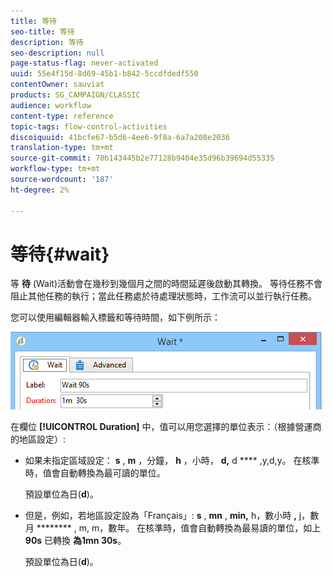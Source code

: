 ```yaml
---
title: 等待
seo-title: 等待
description: 等待
seo-description: null
page-status-flag: never-activated
uuid: 55e4f15d-8d69-45b1-b842-5ccdfdedf550
contentOwner: sauviat
products: SG_CAMPAIGN/CLASSIC
audience: workflow
content-type: reference
topic-tags: flow-control-activities
discoiquuid: 41bcfe67-b5d6-4ee6-9f8a-6a7a208e2036
translation-type: tm+mt
source-git-commit: 70b143445b2e77128b9404e35d96b39694d55335
workflow-type: tm+mt
source-wordcount: '187'
ht-degree: 2%

---
```



# 等待{#wait}

等 **待** (Wait)活動會在幾秒到幾個月之間的時間延遲後啟動其轉換。 等待任務不會阻止其他任務的執行；當此任務處於待處理狀態時，工作流可以並行執行任務。

您可以使用編輯器輸入標籤和等待時間，如下例所示：

![](assets/edit_wait.png)

在欄位 **[!UICONTROL Duration]** 中，值可以用您選擇的單位表示：（根據營運商的地區設定）:

* 如果未指定區域設定： **s** , **m** ，分鐘， **h** ，小時， **d,** d **** ,y,d,y。 在核準時，值會自動轉換為最可讀的單位。

   預設單位為日(**d**)。

* 但是，例如，若地區設定設為「Français」: **s** , **mn** , **min,** h，數小時 **,** j，數月 ******** , m, m，數年。 在核準時，值會自動轉換為最易讀的單位，如上 **90s** 已轉換 **為1mn 30s**。

   預設單位為日(**d**)。

